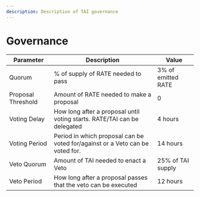 ```yaml
---
description: Description of TAI governance
---
```


# Governance

| Parameter          | Description                                                                   | Value               |
| ------------------ | ----------------------------------------------------------------------------- | ------------------- |
| Quorum             | % of supply of RATE needed to pass                                            | 3% of emitted RATE  |
| Proposal Threshold | Amount of RATE needed to make a proposal                                      | 0                   |
| Voting Delay       | How long after a proposal until voting starts. RATE/TAI can be delegated      | 4 hours             |
| Voting Period      | Period in which proposal can be voted for/against or a Veto can be voted for. | 14 hours            |
| Veto Quorum        | Amount of TAI needed to enact a Veto                                          | 25% of TAI supply   |
| Veto Period        | How long after a proposal passes that the veto can be executed                | 12 hours            |
